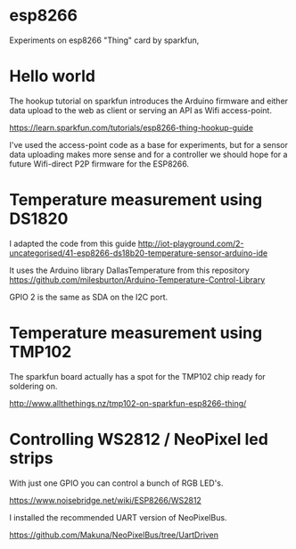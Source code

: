 # esp8266
Experiments on esp8266 "Thing" card by sparkfun,

# Hello world

The hookup tutorial on sparkfun introduces the Arduino firmware and 
either data upload to the web as client or serving an API as Wifi access-point.

https://learn.sparkfun.com/tutorials/esp8266-thing-hookup-guide

I've used the access-point code as a base for experiments, 
but for a sensor data uploading makes more sense and for a controller 
we should hope for a future Wifi-direct P2P firmware for the ESP8266.

# Temperature measurement using DS1820

I adapted the code from this guide
http://iot-playground.com/2-uncategorised/41-esp8266-ds18b20-temperature-sensor-arduino-ide

It uses the Arduino library DallasTemperature from this repository
https://github.com/milesburton/Arduino-Temperature-Control-Library

GPIO 2 is the same as SDA on the I2C port.

# Temperature measurement using TMP102

The sparkfun board actually has a spot for the TMP102 chip ready for soldering on.

http://www.allthethings.nz/tmp102-on-sparkfun-esp8266-thing/

# Controlling WS2812 / NeoPixel led strips

With just one GPIO you can control a bunch of RGB LED's.

https://www.noisebridge.net/wiki/ESP8266/WS2812

I installed the recommended UART version of NeoPixelBus.

https://github.com/Makuna/NeoPixelBus/tree/UartDriven 








